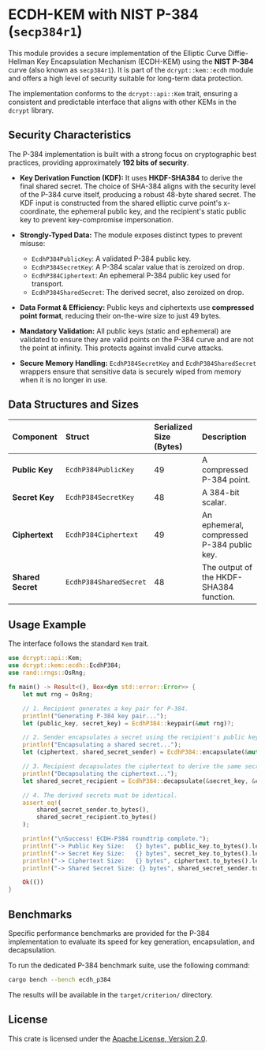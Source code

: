 # ECDH-KEM with NIST P-384 (`secp384r1`)

This module provides a secure implementation of the Elliptic Curve Diffie-Hellman Key Encapsulation Mechanism (ECDH-KEM) using the **NIST P-384** curve (also known as `secp384r1`). It is part of the `dcrypt::kem::ecdh` module and offers a high level of security suitable for long-term data protection.

The implementation conforms to the `dcrypt::api::Kem` trait, ensuring a consistent and predictable interface that aligns with other KEMs in the `dcrypt` library.

## Security Characteristics

The P-384 implementation is built with a strong focus on cryptographic best practices, providing approximately **192 bits of security**.

-   **Key Derivation Function (KDF):** It uses **HKDF-SHA384** to derive the final shared secret. The choice of SHA-384 aligns with the security level of the P-384 curve itself, producing a robust 48-byte shared secret. The KDF input is constructed from the shared elliptic curve point's x-coordinate, the ephemeral public key, and the recipient's static public key to prevent key-compromise impersonation.

-   **Strongly-Typed Data:** The module exposes distinct types to prevent misuse:
    -   `EcdhP384PublicKey`: A validated P-384 public key.
    -   `EcdhP384SecretKey`: A P-384 scalar value that is zeroized on drop.
    -   `EcdhP384Ciphertext`: An ephemeral P-384 public key used for transport.
    -   `EcdhP384SharedSecret`: The derived secret, also zeroized on drop.

-   **Data Format & Efficiency:** Public keys and ciphertexts use **compressed point format**, reducing their on-the-wire size to just 49 bytes.

-   **Mandatory Validation:** All public keys (static and ephemeral) are validated to ensure they are valid points on the P-384 curve and are not the point at infinity. This protects against invalid curve attacks.

-   **Secure Memory Handling:** `EcdhP384SecretKey` and `EcdhP384SharedSecret` wrappers ensure that sensitive data is securely wiped from memory when it is no longer in use.

## Data Structures and Sizes

| Component | Struct | Serialized Size (Bytes) | Description |
| :--- | :--- | :--- | :--- |
| **Public Key** | `EcdhP384PublicKey` | 49 | A compressed P-384 point. |
| **Secret Key** | `EcdhP384SecretKey` | 48 | A 384-bit scalar. |
| **Ciphertext** | `EcdhP384Ciphertext`| 49 | An ephemeral, compressed P-384 public key. |
| **Shared Secret**| `EcdhP384SharedSecret`| 48 | The output of the HKDF-SHA384 function. |

## Usage Example

The interface follows the standard `Kem` trait.

```rust
use dcrypt::api::Kem;
use dcrypt::kem::ecdh::EcdhP384;
use rand::rngs::OsRng;

fn main() -> Result<(), Box<dyn std::error::Error>> {
    let mut rng = OsRng;

    // 1. Recipient generates a key pair for P-384.
    println!("Generating P-384 key pair...");
    let (public_key, secret_key) = EcdhP384::keypair(&mut rng)?;

    // 2. Sender encapsulates a secret using the recipient's public key.
    println!("Encapsulating a shared secret...");
    let (ciphertext, shared_secret_sender) = EcdhP384::encapsulate(&mut rng, &public_key)?;

    // 3. Recipient decapsulates the ciphertext to derive the same secret.
    println!("Decapsulating the ciphertext...");
    let shared_secret_recipient = EcdhP384::decapsulate(&secret_key, &ciphertext)?;

    // 4. The derived secrets must be identical.
    assert_eq!(
        shared_secret_sender.to_bytes(),
        shared_secret_recipient.to_bytes()
    );

    println!("\nSuccess! ECDH-P384 roundtrip complete.");
    println!("-> Public Key Size:   {} bytes", public_key.to_bytes().len());
    println!("-> Secret Key Size:   {} bytes", secret_key.to_bytes().len());
    println!("-> Ciphertext Size:   {} bytes", ciphertext.to_bytes().len());
    println!("-> Shared Secret Size: {} bytes", shared_secret_sender.to_bytes().len());

    Ok(())
}
```

## Benchmarks

Specific performance benchmarks are provided for the P-384 implementation to evaluate its speed for key generation, encapsulation, and decapsulation.

To run the dedicated P-384 benchmark suite, use the following command:

```bash
cargo bench --bench ecdh_p384
```

The results will be available in the `target/criterion/` directory.

## License

This crate is licensed under the
[Apache License, Version 2.0](http://www.apache.org/licenses/LICENSE-2.0).